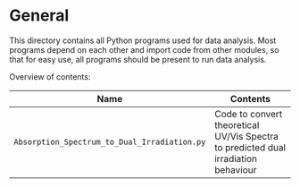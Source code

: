 # General

This directory contains all Python programs used for data analysis. Most programs depend on each other and import code from other modules, so that for easy use, all programs should be present to run data analysis.

Overview of contents:

Name | Contents
--- | ---
`Absorption_Spectrum_to_Dual_Irradiation.py` | Code to convert theoretical UV/Vis Spectra to predicted dual irradiation behaviour